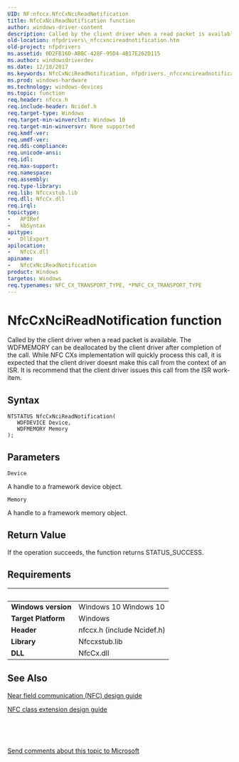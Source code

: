 ```yaml
---
UID: NF:nfccx.NfcCxNciReadNotification
title: NfcCxNciReadNotification function
author: windows-driver-content
description: Called by the client driver when a read packet is available.
old-location: nfpdrivers\_nfccxncireadnotification.htm
old-project: nfpdrivers
ms.assetid: 0D2FB16D-ABBC-428F-95D4-4B17E262D115
ms.author: windowsdriverdev
ms.date: 12/18/2017
ms.keywords: NfcCxNciReadNotification, nfpdrivers._nfccxncireadnotification, nfccx/NfcCxNciReadNotification, NfcCxNciReadNotification method [Near-Field Proximity Drivers]
ms.prod: windows-hardware
ms.technology: windows-devices
ms.topic: function
req.header: nfccx.h
req.include-header: Ncidef.h
req.target-type: Windows
req.target-min-winverclnt: Windows 10
req.target-min-winversvr: None supported
req.kmdf-ver: 
req.umdf-ver: 
req.ddi-compliance: 
req.unicode-ansi: 
req.idl: 
req.max-support: 
req.namespace: 
req.assembly: 
req.type-library: 
req.lib: Nfccxstub.lib
req.dll: NfcCx.dll
req.irql: 
topictype:
-	APIRef
-	kbSyntax
apitype:
-	DllExport
apilocation:
-	NfcCx.dll
apiname:
-	NfcCxNciReadNotification
product: Windows
targetos: Windows
req.typenames: NFC_CX_TRANSPORT_TYPE, *PNFC_CX_TRANSPORT_TYPE
---
```



# NfcCxNciReadNotification function
Called by the client driver when a read packet is available. The WDFMEMORY can be deallocated by the client driver after completion of the call. While NFC CXs implementation will quickly process this call, it is expected that the client driver doesnt make this call from the context of an ISR. It is recommend that the client driver issues this call from the ISR work-item.

## Syntax

````
NTSTATUS NfcCxNciReadNotification(
   WDFDEVICE Device,
   WDFMEMORY Memory
);
````

## Parameters

`Device`

A handle to a framework device object.

`Memory`

A handle to a framework memory object.


## Return Value

If the operation succeeds, the function returns STATUS_SUCCESS.


## Requirements
| &nbsp; | &nbsp; |
| ---- |:---- |
| **Windows version** | Windows 10 Windows 10 |
| **Target Platform** | Windows |
| **Header** | nfccx.h (include Ncidef.h) |
| **Library** | Nfccxstub.lib |
| **DLL** | NfcCx.dll |

## See Also

<a href="http://go.microsoft.com/fwlink/p/?LinkID=785320">Near field communication (NFC) design guide</a>

<a href="https://msdn.microsoft.com/windows/hardware/drivers/nfc/nfc-class-extension-">NFC class extension design guide</a>

 

 

<a href="mailto:wsddocfb@microsoft.com?subject=Documentation%20feedback [nfpdrivers\nfpdrivers]:%20NfcCxNciReadNotification method%20 RELEASE:%20(12/18/2017)&amp;body=%0A%0APRIVACY STATEMENT%0A%0AWe use your feedback to improve the documentation. We don't use your email address for any other purpose, and we'll remove your email address from our system after the issue that you're reporting is fixed. While we're working to fix this issue, we might send you an email message to ask for more info. Later, we might also send you an email message to let you know that we've addressed your feedback.%0A%0AFor more info about Microsoft's privacy policy, see http://privacy.microsoft.com/en-us/default.aspx." title="Send comments about this topic to Microsoft">Send comments about this topic to Microsoft</a>